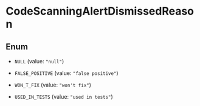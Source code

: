

# CodeScanningAlertDismissedReason

## Enum


* `NULL` (value: `"null"`)

* `FALSE_POSITIVE` (value: `"false positive"`)

* `WON_T_FIX` (value: `"won't fix"`)

* `USED_IN_TESTS` (value: `"used in tests"`)




